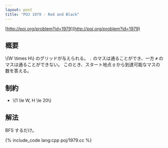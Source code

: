 ```yaml
---
layout: post
title: "POJ 1979 - Red and Black"
---
```

[http://poj.org/problem?id=1979](http://poj.org/problem?id=1979)

## 概要
\\(W \\times H\\) のグリッドが与えられる。
`.` のマスは通ることができ、一方 `#` のマスは通ることができない。
このとき、スタート地点 `@` から到達可能なマスの数を答える。

## 制約
- \\(1 \\le W, H \\le 20\\)

## 解法
BFS するだけ。

{% include_code lang:cpp poj/1979.cc %}
